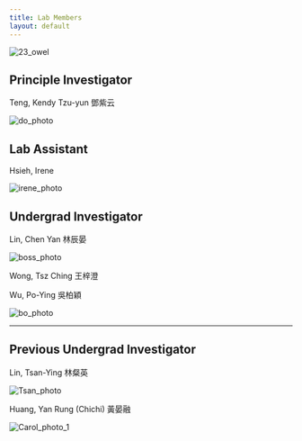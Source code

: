 ```yaml
---
title: Lab Members
layout: default
---
```



![23_owel](23_owel.jpg)<br/>

## Principle Investigator
Teng, Kendy Tzu-yun 鄧紫云

![do_photo](do_photo.jpg)<br/>

## Lab Assistant
Hsieh, Irene

![irene_photo](irene_photo.jpg)<br/>

## Undergrad Investigator 

Lin, Chen Yan 林辰晏<br/>

![boss_photo](boss_photo.jpg)<br/>

Wong, Tsz Ching 王梓澄 

Wu, Po-Ying 吳柏穎

![bo_photo](bo_photo.jpeg)<br/>

<hr>

## Previous Undergrad Investigator 

Lin, Tsan-Ying 林粲英 

![Tsan_photo](Tsan_photo.jpg)<br/>

Huang, Yan Rung (Chichi) 黃晏融 

![Carol_photo_1](Carol_photo_1.jpeg)<br/>

<br/><br/>
